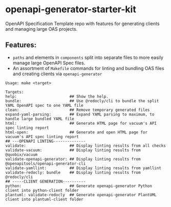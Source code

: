 # openapi-generator-starter-kit

OpenAPI Specification Template repo with features for generating clients and managing large OAS projects.

## Features:
- `paths` and elements in `components` split into separate files to more easily manage large OpenAPI Spec files.
- An assortment of `Makefile` commands for linting and bundling OAS files and creating clients via `openapi-generator`

```
Usage: make <target>

Targets:
help:                       ## Show the help.
bundle:                     ## Use @redocly/cli to bundle the split YAML OpenAPI spec to one YAML file
clean:                      ## Remove temporary generated files
expand-yaml-parsing:        ## Expand YAML parsing to maximum, to handle large bundled YAML file
html:                       ## Generate HTML page for vacuum's API spec linting report
html-open:                  ## Generate and open HTML page for vacuum's API spec linting report
## ---OPENAPI LINTING--------------
validate:                   ## Display linting results from all checks
validate-vacuum:            ## Display linting results from @quobix/vacuum
validate-openapi-generator: ## Display linting results from @openapitools/openapi-generator-cli
validate-yamllint:          ## Display linting results from yamllint
validate-redocly: bundle    ## Display linting results from @redocly/cli
## -----CLIENT GENERATION----------
python:                     ## Generate openapi-generator Python client into python-client folder
plantuml: validate-redocly  ## Generate openapi-generator PlantUML client into plantuml-client folder
```
